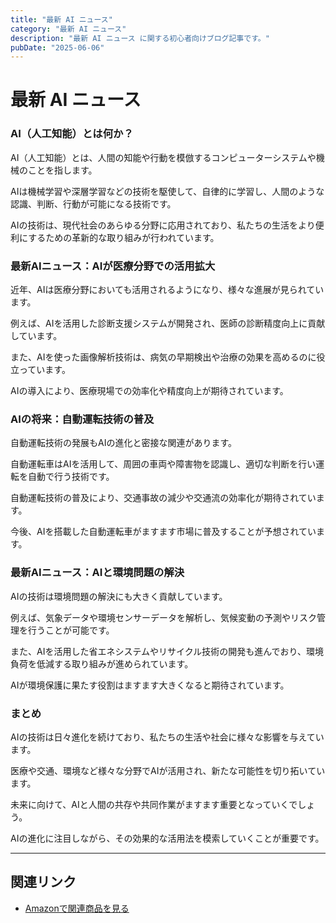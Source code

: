 ```yaml
---
title: "最新 AI ニュース"
category: "最新 AI ニュース"
description: "最新 AI ニュース に関する初心者向けブログ記事です。"
pubDate: "2025-06-06"
---
```


# 最新 AI ニュース

### AI（人工知能）とは何か？
AI（人工知能）とは、人間の知能や行動を模倣するコンピューターシステムや機械のことを指します。

AIは機械学習や深層学習などの技術を駆使して、自律的に学習し、人間のような認識、判断、行動が可能になる技術です。

AIの技術は、現代社会のあらゆる分野に応用されており、私たちの生活をより便利にするための革新的な取り組みが行われています。



### 最新AIニュース：AIが医療分野での活用拡大
近年、AIは医療分野においても活用されるようになり、様々な進展が見られています。

例えば、AIを活用した診断支援システムが開発され、医師の診断精度向上に貢献しています。

また、AIを使った画像解析技術は、病気の早期検出や治療の効果を高めるのに役立っています。

AIの導入により、医療現場での効率化や精度向上が期待されています。



### AIの将来：自動運転技術の普及
自動運転技術の発展もAIの進化と密接な関連があります。

自動運転車はAIを活用して、周囲の車両や障害物を認識し、適切な判断を行い運転を自動で行う技術です。

自動運転技術の普及により、交通事故の減少や交通流の効率化が期待されています。

今後、AIを搭載した自動運転車がますます市場に普及することが予想されています。



### 最新AIニュース：AIと環境問題の解決
AIの技術は環境問題の解決にも大きく貢献しています。

例えば、気象データや環境センサーデータを解析し、気候変動の予測やリスク管理を行うことが可能です。

また、AIを活用した省エネシステムやリサイクル技術の開発も進んでおり、環境負荷を低減する取り組みが進められています。

AIが環境保護に果たす役割はますます大きくなると期待されています。



### まとめ
AIの技術は日々進化を続けており、私たちの生活や社会に様々な影響を与えています。

医療や交通、環境など様々な分野でAIが活用され、新たな可能性を切り拓いています。

未来に向けて、AIと人間の共存や共同作業がますます重要となっていくでしょう。

AIの進化に注目しながら、その効果的な活用法を模索していくことが重要です。



---

## 関連リンク

- [Amazonで関連商品を見る](https://www.amazon.co.jp/s?k=%E6%9C%80%E6%96%B0+AI+%E3%83%8B%E3%83%A5%E3%83%BC%E3%82%B9&tag=autowritehubai-22)
